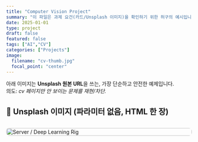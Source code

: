 ```yaml
---
title: "Computer Vision Project"
summary: "이 파일은 과제 요건(카드/Unsplash 이미지)을 확인하기 위한 허구의 예시입니다."
date: 2025-01-01
type: project
draft: false
featured: false
tags: ["AI","CV"]
categories: ["Projects"]
image:
  filename: "cv-thumb.jpg"
  focal_point: "center"
---
```


아래 이미지는 **Unsplash 원본 URL**을 쓰는, 가장 단순하고 안전한 예제입니다.  
의도: _cv 페이지만 안 보이는 문제를 재현/차단._

## 📸 Unsplash 이미지 (파라미터 없음, HTML 한 장)

<div style="display:flex;flex-direction:column;gap:1rem;">

<img
  src="https://images.unsplash.com/photo-1603791452906-b8cf1f92ce93"
  alt="Server / Deep Learning Rig"
  style="width:100%;border-radius:8px;"
  loading="lazy"
  referrerpolicy="no-referrer"
/>

</div>

